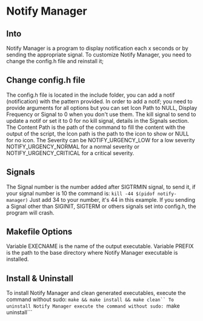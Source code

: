 # Notify Manager

## Into
Notify Manager is a program to display notification each x seconds or by sending the appropriate signal.
To customize Notify Manager, you need to change the config.h file and reinstall it;

## Change config.h file
The config.h file is located in the include folder, you can add a notif (notification) with the pattern provided.
In order to add a notif; you need to provide arguments for all options but you can set Icon Path to NULL, Display Frequency or Signal to 0 when you don't use them.
The kill signal to send to update a notif or set it to 0 for no kill signal, details in the Signals section.
The Content Path is the path of the command to fill the content with the output of the script, the Icon path is the path to the icon to show or NULL for no icon.
The Severity can be NOTIFY_URGENCY_LOW for a low severity NOTIFY_URGENCY_NORMAL for a normal severity or NOTIFY_URGENCY_CRITICAL for a critical severity.

## Signals
The Signal number is the number added after SIGTRMIN signal, to send it, if your signal number is 10 the command is:
```kill -44 $(pidof notify-manager)```
Just add 34 to your number, it's 44 in this example.
If you sending a Signal other than SIGINIT, SIGTERM or others signals set into config.h, the program will crash.

## Makefile Options
Variable EXECNAME is the name of the output executable.
Variable PREFIX is the path to the base directory where Notify Manager executable is installed.

## Install & Uninstall
To install Notify Manager and clean generated executables, execute the command without sudo: ```make && make install && make clean``
To uninstall Notify Manager execute the command without sudo: ```make uninstall```
